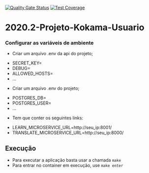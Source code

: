 [![Quality Gate Status](https://sonarcloud.io/api/project_badges/measure?project=fga-eps-mds_2020.2-Projeto-Kokama-Usuario&metric=alert_status)](https://sonarcloud.io/dashboard?id=fga-eps-mds_2020.2-Projeto-Kokama-Usuario)
[![Test Coverage](https://api.codeclimate.com/v1/badges/cb81887ef740b6d47c60/test_coverage)](https://codeclimate.com/github/fga-eps-mds/2020.2-Projeto-Kokama-Usuario/test_coverage)

# 2020.2-Projeto-Kokama-Usuario

### Configurar as variáveis de ambiente
* Criar um arquivo .env da api do projeto;
- SECRET_KEY=
- DEBUG=
- ALLOWED_HOSTS=
- ...

* Criar um arquivo .env do projeto;
 - POSTGRES_DB=
 - POSTGRES_USER=
- ...
* Tem que conter os seguintes links:
 - LEARN_MICROSERVICE_URL=http://seu_ip:8001/
 - TRANSLATE_MICROSERVICE_URL=http://seu_ip:8000/

## Execução

* Para executar a aplicação basta usar a chamada `make`
* Para entrar no container em execução, use `make enter`
